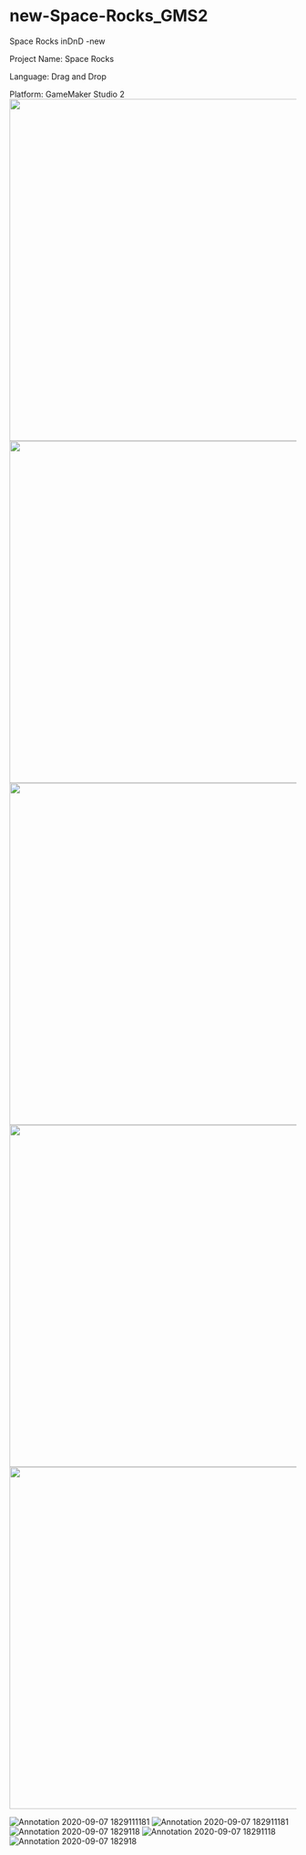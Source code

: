 # new-Space-Rocks_GMS2
Space Rocks inDnD -new

Project Name: Space Rocks

Language: Drag and Drop

Platform: GameMaker Studio 2
<img src="https://user-images.githubusercontent.com/30223380/92424354-fccd5880-f138-11ea-9a3e-f6ecc7d86bee.jpg" width="600">
<img src="https://user-images.githubusercontent.com/30223380/92424358-01920c80-f139-11ea-9549-bea0dee73440.jpg" width="600">
<img src="https://user-images.githubusercontent.com/30223380/92424359-022aa300-f139-11ea-97b9-f9054d40bed9.jpg" width="600">
<img src="https://user-images.githubusercontent.com/30223380/92424360-022aa300-f139-11ea-8ac0-a6bf65ff5ce0" width="600">
<img src="https://user-images.githubusercontent.com/30223380/92424366-05be2a00-f139-11ea-8de9-1c1bda94d18d.jpg" width="600">

![Annotation 2020-09-07 1829111181](https://user-images.githubusercontent.com/30223380/92424354-fccd5880-f138-11ea-9a3e-f6ecc7d86bee.jpg)
![Annotation 2020-09-07 182911181](https://user-images.githubusercontent.com/30223380/92424358-01920c80-f139-11ea-9549-bea0dee73440.jpg)
![Annotation 2020-09-07 1829118](https://user-images.githubusercontent.com/30223380/92424359-022aa300-f139-11ea-97b9-f9054d40bed9.jpg)
![Annotation 2020-09-07 18291118](https://user-images.githubusercontent.com/30223380/92424360-022aa300-f139-11ea-8ac0-a6bf65ff5ce0.jpg)
![Annotation 2020-09-07 182918](https://user-images.githubusercontent.com/30223380/92424366-05be2a00-f139-11ea-8de9-1c1bda94d18d.jpg)
